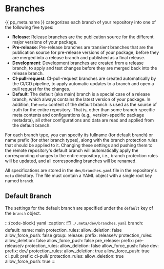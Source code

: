 # Branches

{{ pp_meta.name }} categorizes each branch of your repository into one of the following five types:
- **Release**: Release branches are the publication source for the different major versions of your package.
- **Pre-release**: Pre-release branches are transient branches that are
  the publication source for pre-release versions of your package, before they are merged into
  a release branch and published as a final release.
- **Development**: Development branches are created from a release branch,
  to apply and test changes before they are merged back into the release branch.
- **CI-pull-request**: CI-pull-request branches are created automatically by the CI/CD pipeline,
  to apply automatic updates to a branch and open a pull request for the changes.
- **Default**: The default (aka main) branch is a special case of a release branch,
  which always contains the latest version of your package.
  In addition, the `meta` content of the default branch is used as the source of truth for the entire repository.
  That is, other than some branch-specific meta contents and configurations
  (e.g., version-specific package metadata), all other configurations and data are read and applied
  from the default branch.

For each branch type,
you can specify its fullname (for default branch) or name prefix (for other branch types),
along with the branch protection rules that should be applied to it.
Changing these settings and pushing them to the remote repository's default branch will automatically
apply the corresponding changes to the entire repository, i.e., branch protection rules will be updated,
and all corresponding branches will be renamed.

All specifications are stored in the `dev/branches.yaml` file in the repository's `meta` directory.
The file must contain a YAML object with a single root key named `branch`.

## Default Branch
The settings for the default branch are specified under the `default` key of the `branch` object.

:::{code-block} yaml
:caption: 🗂 `./.meta/dev/branches.yaml`
branch:
  default:
    name: main
    protection_rules:
      allow_deletion: false
      allow_force_push: false
  group:
    release:
      prefix: release/v
      protection_rules:
        allow_deletion: false
        allow_force_push: false
    pre_release:
      prefix: pre-release/v
      protection_rules:
        allow_deletion: false
        allow_force_push: false
    dev:
      prefix: dev/
      protection_rules:
        allow_deletion: true
        allow_force_push: true
    ci_pull:
      prefix: ci-pull/
      protection_rules:
        allow_deletion: true
        allow_force_push: true
:::